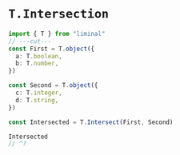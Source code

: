 # `T.Intersection`

```ts twoslash
import { T } from "liminal"
// ---cut---
const First = T.object({
  a: T.boolean,
  b: T.number,
})

const Second = T.object({
  c: T.integer,
  d: T.string,
})

const Intersected = T.Intersect(First, Second)

Intersected
// ^?
```

<br />
<br />
<br />
<br />
<br />
<br />

